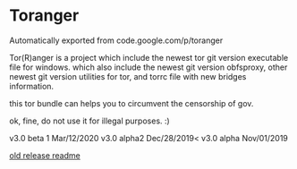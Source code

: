 # Toranger
Automatically exported from code.google.com/p/toranger

Tor(R)anger is a project which include the newest tor git version executable file for windows. which also include the newest git version obfsproxy, other newest git version utilities for tor, and torrc file with new bridges information.

this tor bundle can helps you to circumvent the censorship of gov.

ok, fine, do not use it for illegal purposes. :)

v3.0 beta 1 Mar/12/2020
v3.0 alpha2 Dec/28/2019<
v3.0 alpha Nov/01/2019


[old release readme](https://github.com/DarkSpyCyber/toranger/blob/master/old_releases/README.md)

